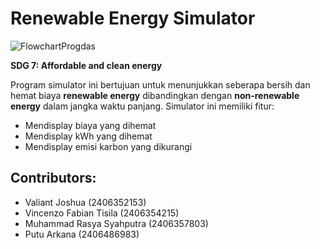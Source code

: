 # Renewable Energy Simulator
![FlowchartProgdas](https://github.com/user-attachments/assets/ee05ce87-81c9-45db-b9cf-cee3101c03de)
 
**SDG 7: Affordable and clean energy**

Program simulator ini bertujuan untuk menunjukkan seberapa bersih dan hemat biaya **renewable energy** dibandingkan dengan **non-renewable energy** dalam jangka waktu panjang. Simulator ini memiliki fitur:

- Mendisplay biaya yang dihemat
- Mendisplay kWh yang dihemat
- Mendisplay emisi karbon yang dikurangi

## Contributors: 

- Valiant Joshua (2406352153)
- Vincenzo Fabian Tisila (2406354215)
- Muhammad Rasya Syahputra (2406357803)
- Putu Arkana (2406486983)
